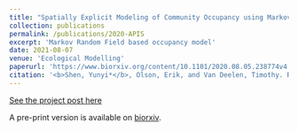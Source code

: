 ```yaml
---
title: "Spatially Explicit Modeling of Community Occupancy using Markov Random Field Models with Imperfect Observation: Mesocarnivores in Apostle Islands National Lakeshore."
collection: publications
permalink: /publications/2020-APIS
excerpt: 'Markov Random Field based occupancy model'
date: 2021-08-07
venue: 'Ecological Modelling'
paperurl: 'https://www.biorxiv.org/content/10.1101/2020.08.05.238774v4'
citation: '<b>Shen, Yunyi*</b>, Olson, Erik, and Van Deelen, Timothy. R. (2021). Spatially Explicit Modeling of Community Occupancy using Markov Random Field Models with Imperfect Observation: Mesocarnivores in Apostle Islands National Lakeshore. Ecological Modelling 459C (2021) 109712.'
---
```


[See the project post here](https://YunyiShen.github.io/research/2019-IsingOccu)

A pre-print version is available on [biorxiv](https://www.biorxiv.org/content/10.1101/2020.08.05.238774v4). 